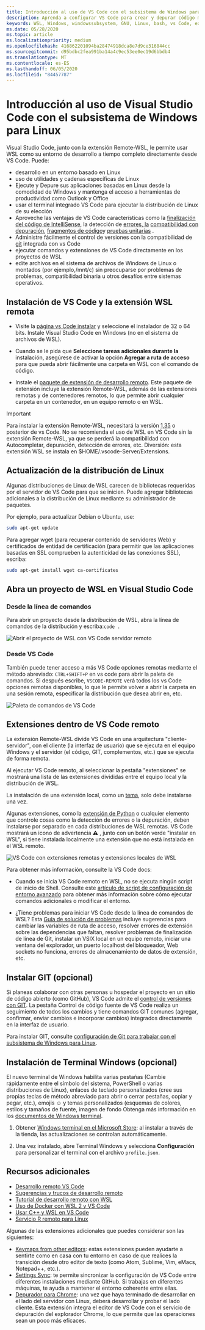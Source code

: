 ```yaml
---
title: Introducción al uso de VS Code con el subsistema de Windows para Linux
description: Aprenda a configurar VS Code para crear y depurar código mediante el subsistema de Windows para Linux.
keywords: WSL, Windows, windowssubsystem, GNU, Linux, bash, vs Code, extensión remota, depuración, ruta de acceso, Visual Studio
ms.date: 05/28/2020
ms.topic: article
ms.localizationpriority: medium
ms.openlocfilehash: 416862201094ba28474918dca8e7d9ce316844cc
ms.sourcegitcommit: d95bdbc2fea991ba14a4c9ec53ee0ec19d6bbdb4
ms.translationtype: MT
ms.contentlocale: es-ES
ms.lasthandoff: 06/05/2020
ms.locfileid: "84457787"
---
```

# <a name="get-started-using-visual-studio-code-with-windows-subsystem-for-linux"></a>Introducción al uso de Visual Studio Code con el subsistema de Windows para Linux

Visual Studio Code, junto con la extensión Remote-WSL, le permite usar WSL como su entorno de desarrollo a tiempo completo directamente desde VS Code. Puede:

* desarrollo en un entorno basado en Linux
* uso de utilidades y cadenas específicas de Linux
* Ejecute y Depure sus aplicaciones basadas en Linux desde la comodidad de Windows y mantenga el acceso a herramientas de productividad como Outlook y Office
* usar el terminal integrado VS Code para ejecutar la distribución de Linux de su elección
* Aproveche las ventajas de VS Code características como la [finalización del código de IntelliSense](https://code.visualstudio.com/docs/editor/intellisense), la detección de [errores, la](https://code.visualstudio.com/docs/python/linting) [compatibilidad con depuración](https://code.visualstudio.com/docs/nodejs/nodejs-debugging), [fragmentos de código](https://code.visualstudio.com/docs/editor/userdefinedsnippets)y [pruebas unitarias](https://code.visualstudio.com/docs/python/testing) .
* Administre fácilmente el control de versiones con la compatibilidad de [git](https://code.visualstudio.com/docs/editor/versioncontrol#_git-support) integrada con vs Code
* ejecutar comandos y extensiones de VS Code directamente en los proyectos de WSL
* edite archivos en el sistema de archivos de Windows de Linux o montados (por ejemplo,/mnt/c) sin preocuparse por problemas de problemas, compatibilidad binaria u otros desafíos entre sistemas operativos.

## <a name="install-vs-code-and-the-remote-wsl-extension"></a>Instalación de VS Code y la extensión WSL remota

* Visite la [página vs Code instalar](https://code.visualstudio.com/download) y seleccione el instalador de 32 o 64 bits. Instale Visual Studio Code en Windows (no en el sistema de archivos de WSL).

* Cuando se le pida que **Seleccione tareas adicionales durante la** instalación, asegúrese de activar la opción **Agregar a ruta de acceso** para que pueda abrir fácilmente una carpeta en WSL con el comando de código.

* Instale el [paquete de extensión de desarrollo remoto](https://marketplace.visualstudio.com/items?itemName=ms-vscode-remote.vscode-remote-extensionpack). Este paquete de extensión incluye la extensión Remote-WSL, además de las extensiones remotas y de contenedores remotos, lo que permite abrir cualquier carpeta en un contenedor, en un equipo remoto o en WSL.

> [!IMPORTANT]
> Para instalar la extensión Remote-WSL, necesitará la versión [1,35](https://code.visualstudio.com/updates/v1_35) o posterior de vs Code. No se recomienda el uso de WSL en VS Code sin la extensión Remote-WSL, ya que se perderá la compatibilidad con Autocompletar, depuración, detección de errores, etc. Diversión: esta extensión WSL se instala en $HOME/.vscode-Server/Extensions.

## <a name="update-your-linux-distribution"></a>Actualización de la distribución de Linux

Algunas distribuciones de Linux de WSL carecen de bibliotecas requeridas por el servidor de VS Code para que se inicien. Puede agregar bibliotecas adicionales a la distribución de Linux mediante su administrador de paquetes.

Por ejemplo, para actualizar Debian o Ubuntu, use:

```bash
sudo apt-get update
```

Para agregar wget (para recuperar contenido de servidores Web) y certificados de entidad de certificación (para permitir que las aplicaciones basadas en SSL comprueben la autenticidad de las conexiones SSL), escriba:

```bash
sudo apt-get install wget ca-certificates
```

## <a name="open-a-wsl-project-in-visual-studio-code"></a>Abra un proyecto de WSL en Visual Studio Code

### <a name="from-the-command-line"></a>Desde la línea de comandos

Para abrir un proyecto desde la distribución de WSL, abra la línea de comandos de la distribución y escriba:`code .`

![Abrir el proyecto de WSL con VS Code servidor remoto](../media/wsl-open-vs-code.gif)

### <a name="from-vs-code"></a>Desde VS Code

También puede tener acceso a más VS Code opciones remotas mediante el método abreviado: `CTRL+SHIFT+P` en vs code para abrir la paleta de comandos. Si después escribe, `VSCODE-REMOTE` verá todos los vs Code opciones remotas disponibles, lo que le permite volver a abrir la carpeta en una sesión remota, especificar la distribución que desea abrir en, etc.

![Paleta de comandos de VS Code](../media/vscode-remote-command-palette.png)

## <a name="extensions-inside-of-vs-code-remote"></a>Extensiones dentro de VS Code remoto

La extensión Remote-WSL divide VS Code en una arquitectura "cliente-servidor", con el cliente (la interfaz de usuario) que se ejecuta en el equipo Windows y el servidor (el código, GIT, complementos, etc.) que se ejecuta de forma remota.

Al ejecutar VS Code remoto, al seleccionar la pestaña "extensiones" se mostrará una lista de las extensiones divididas entre el equipo local y la distribución de WSL.

La instalación de una extensión local, como un [tema](https://marketplace.visualstudio.com/search?target=VSCode&category=Themes&sortBy=Installs), solo debe instalarse una vez.

Algunas extensiones, como la [extensión de Python](https://marketplace.visualstudio.com/items?itemName=ms-python.python) o cualquier elemento que controle cosas como la detección de errores o la depuración, deben instalarse por separado en cada distribuciones de WSL remotas. VS Code mostrará un icono de advertencia ⚠ , junto con un botón verde "instalar en WSL", si tiene instalada localmente una extensión que no está instalada en el WSL remoto.

![VS Code con extensiones remotas y extensiones locales de WSL](../media/vscode-remote-wsl-extensions.png)

Para obtener más información, consulte la VS Code docs:

* Cuando se inicia VS Code remoto en WSL, no se ejecuta ningún script de inicio de Shell. Consulte este [artículo de script de configuración de entorno avanzado](https://code.visualstudio.com/docs/remote/wsl#_advanced-environment-setup-script) para obtener más información sobre cómo ejecutar comandos adicionales o modificar el entorno.

* ¿Tiene problemas para iniciar VS Code desde la línea de comandos de WSL? Esta [Guía de solución de problemas](https://code.visualstudio.com/docs/remote/troubleshooting#_fixing-problems-with-the-code-command-not-working) incluye sugerencias para cambiar las variables de ruta de acceso, resolver errores de extensión sobre las dependencias que faltan, resolver problemas de finalización de línea de Git, instalar un VSIX local en un equipo remoto, iniciar una ventana del explorador, un puerto localhost del bloqueador, Web sockets no funciona, errores de almacenamiento de datos de extensión, etc.

## <a name="install-git-optional"></a>Instalar GIT (opcional)

Si planeas colaborar con otras personas u hospedar el proyecto en un sitio de código abierto (como GitHub), VS Code admite el [control de versiones con GIT](https://code.visualstudio.com/docs/editor/versioncontrol#_git-support). La pestaña Control de código fuente de VS Code realiza un seguimiento de todos los cambios y tiene comandos GIT comunes (agregar, confirmar, enviar cambios e incorporar cambios) integrados directamente en la interfaz de usuario.

Para instalar GIT, consulte [configuración de Git para trabajar con el subsistema de Windows para Linux](./wsl-git.md).

## <a name="install-windows-terminal-optional"></a>Instalación de Terminal Windows (opcional)

El nuevo terminal de Windows habilita varias pestañas (Cambie rápidamente entre el símbolo del sistema, PowerShell o varias distribuciones de Linux), enlaces de teclado personalizados (cree sus propias teclas de método abreviado para abrir o cerrar pestañas, copiar y pegar, etc.), emojis ☺ y temas personalizados (esquemas de colores, estilos y tamaños de fuente, imagen de fondo Obtenga más información en los [documentos de Windows terminal](https://docs.microsoft.com/windows/terminal).

1. Obtener [Windows terminal en el Microsoft Store](https://www.microsoft.com/store/apps/9n0dx20hk701): al instalar a través de la tienda, las actualizaciones se controlan automáticamente.

2. Una vez instalado, abre Terminal Windows y selecciona **Configuración** para personalizar el terminal con el archivo `profile.json`.

## <a name="additional-resources"></a>Recursos adicionales

* [Desarrollo remoto VS Code](https://code.visualstudio.com/docs/remote/remote-overview)
* [Sugerencias y trucos de desarrollo remoto](https://code.visualstudio.com/docs/remote/troubleshooting)
* [Tutorial de desarrollo remoto con WSL](https://code.visualstudio.com/remote-tutorials/wsl/getting-started)
* [Uso de Docker con WSL 2 y VS Code](https://code.visualstudio.com/blogs/2020/03/02/docker-in-wsl2)
* [Usar C++ y WSL en VS Code](https://code.visualstudio.com/docs/cpp/config-wsl)
* [Servicio R remoto para Linux](https://docs.microsoft.com/visualstudio/rtvs/setting-up-remote-r-service-on-linux?view=vs-2017)

Algunas de las extensiones adicionales que puedes considerar son las siguientes:

* [Keymaps from other editors](https://marketplace.visualstudio.com/search?target=VSCode&category=Keymaps&sortBy=Downloads): estas extensiones pueden ayudarte a sentirte como en casa con tu entorno en caso de que realices la transición desde otro editor de texto (como Atom, Sublime, Vim, eMacs, Notepad++, etc.).
* [Settings Sync](https://marketplace.visualstudio.com/items?itemName=Shan.code-settings-sync): te permite sincronizar la configuración de VS Code entre diferentes instalaciones mediante GitHub. Si trabajas en diferentes máquinas, te ayuda a mantener el entorno coherente entre ellas.
* [Depurador para Chrome](https://code.visualstudio.com/blogs/2016/02/23/introducing-chrome-debugger-for-vs-code): una vez que haya terminado de desarrollar en el lado del servidor con Linux, deberá desarrollar y probar el lado cliente. Esta extensión integra el editor de VS Code con el servicio de depuración del explorador Chrome, lo que permite que las operaciones sean un poco más eficaces.

